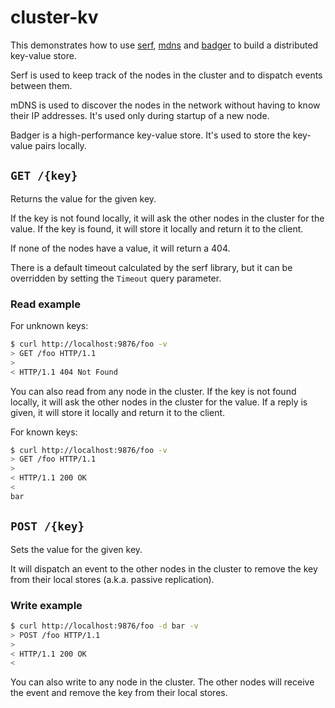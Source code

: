 # cluster-kv

This demonstrates how to use [serf](https://github.com/hashicorp/serf/serf), [mdns](https://github.com/hashicorp/mdns) and [badger](https://github.com/dgraph-io/badger/v4) to build a distributed key-value store.

Serf is used to keep track of the nodes in the cluster and to dispatch events between them.

mDNS is used to discover the nodes in the network without having to know their IP addresses. It's used only during startup of a new node.

Badger is a high-performance key-value store. It's used to store the key-value pairs locally.

## `GET /{key}`

Returns the value for the given key.

If the key is not found locally, it will ask the other nodes in the cluster for the value. If the key is found, it will store it locally and return it to the client.

If none of the nodes have a value, it will return a 404.

There is a default timeout calculated by the serf library, but it can be overridden by setting the `Timeout` query parameter.

### Read example

For unknown keys:

```bash
$ curl http://localhost:9876/foo -v
> GET /foo HTTP/1.1
>
< HTTP/1.1 404 Not Found
```

You can also read from any node in the cluster. If the key is not found locally, it will ask the other nodes in the cluster for the value. If a reply is given, it will store it locally and return it to the client.

For known keys:

```bash
$ curl http://localhost:9876/foo -v
> GET /foo HTTP/1.1
>
< HTTP/1.1 200 OK
<
bar
```

## `POST /{key}`

Sets the value for the given key.

It will dispatch an event to the other nodes in the cluster to remove the key from their local stores (a.k.a. passive replication).

### Write example

```bash
$ curl http://localhost:9876/foo -d bar -v
> POST /foo HTTP/1.1
>
< HTTP/1.1 200 OK
<
```

You can also write to any node in the cluster. The other nodes will receive the event and remove the key from their local stores.
